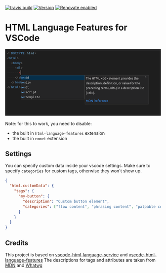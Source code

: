 [![travis build](https://img.shields.io/travis/com/SimonSiefke/vscode-html-language-features?style=flat-square)](https://travis-ci.com/SimonSiefke/vscode-html-language-features) [![Version](https://vsmarketplacebadge.apphb.com/version/SimonSiefke.html-language-features.svg)](https://marketplace.visualstudio.com/items?itemName=SimonSiefke.html-language-features) [![Renovate enabled](https://img.shields.io/badge/renovate-enabled-brightgreen.svg)](https://renovatebot.com/)

# HTML Language Features for VSCode

![Demo](./demo.png)

<!-- Features:

- Html intellisense
- Auto rename tags
- Auto close tags
- Highlight Matching Tags -->

<!-- TODO better image -->

Note: for this to work, you need to disable:

- the built in `html-language-features` extension
- the built in `emmet` extension

<!-- TODO:

- snippets
- support for emmet abbreviations -->

## Settings

You can specify custom data inside your vscode settings. Make sure to specify `categories` for custom tags, otherwise they won't show up.

```json
{
  "html.customData": {
    "tags": {
      "my-button": {
        "description": "Custom button element",
        "categories": ["flow content", "phrasing content", "palpable content"]
      }
    }
  }
}
```

<!-- TODO:  [html] Automatically delete HTML closing tag when converting to self-closing tag #58315  -->

<!-- TODO emmet is really smart: it computed the expansions as one types so when one hits tab the expansions are already computed and applied instantly -->

<!-- TODO


 -->

## Credits

This project is based on [vscode-html-language-service](https://github.com/microsoft/vscode-html-languageservice) and [vscode-html-language-features](https://github.com/microsoft/vscode/tree/master/extensions/html-language-features)
The descriptions for tags and attributes are taken from [MDN](https://developer.mozilla.org/en-US/docs/Web/HTML/Element) and [Whatwg](https://html.spec.whatwg.org/multipage/indices.html#elements-3)
